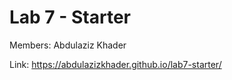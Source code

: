 # Lab 7 - Starter
Members: Abdulaziz Khader

Link: https://abdulazizkhader.github.io/lab7-starter/ 
